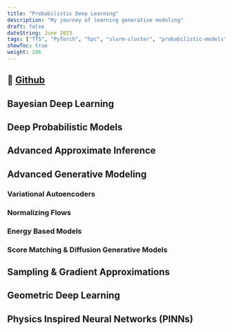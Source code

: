 ```yaml
---
title: "Probabilistic Deep Learning"
description: "My journey of learning generative modeling"
draft: false
dateString: June 2023
tags: ["TTS", "PyTorch", "hpc", "slurm-cluster", "probabilistic-models", "jax", "pytorch-lightning", "multi-gpu-traing"]
showToc: true
weight: 206
--- 
```


## 🔗 [Github](https://github.com/lordzuko/probabilistic-deep-learning)

## Bayesian Deep Learning
## Deep Probabilistic Models
## Advanced Approximate Inference
## Advanced Generative Modeling
### Variational Autoencoders
### Normalizing Flows
### Energy Based Models
### Score Matching & Diffusion Generative Models
## Sampling & Gradient Approximations
## Geometric Deep Learning
## Physics Inspired Neural Networks (PINNs)